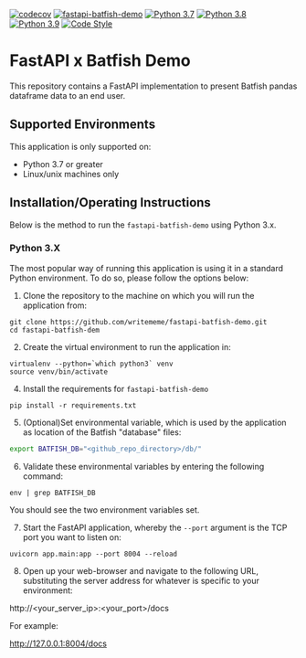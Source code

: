[![codecov](https://codecov.io/gh/writememe/fastapi-batfish-demo/branch/main/graph/badge.svg?token=2Y7UXBACSV)](https://codecov.io/gh/writememe/fastapi-batfish-demo)
[![fastapi-batfish-demo](https://github.com/writememe/fastapi-batfish-demo/actions/workflows/main.yaml/badge.svg)](https://github.com/writememe/fastapi-batfish-demo/actions/workflows/main.yaml)
[![Python 3.7](https://img.shields.io/badge/python-3.7-blue.svg)](https://www.python.org/downloads/release/python-370/)
[![Python 3.8](https://img.shields.io/badge/python-3.8-blue.svg)](https://www.python.org/downloads/release/python-380/)
[![Python 3.9](https://img.shields.io/badge/python-3.9-blue.svg)](https://www.python.org/downloads/release/python-390/)
[![Code Style](https://img.shields.io/badge/code%20style-black-000000.svg)](https://github.com/ambv/black)

# FastAPI x Batfish Demo

This repository contains a FastAPI implementation to present Batfish
pandas dataframe data to an end user.

## Supported Environments

This application is only supported on:
 - Python 3.7 or greater
 - Linux/unix machines only


 ## Installation/Operating Instructions

Below is the method to run the `fastapi-batfish-demo` using Python 3.x.

### Python 3.X

The most popular way of running this application is using it in a standard Python environment. To do so, please follow the options below:

1) Clone the repository to the machine on which you will run the application from:

```git
git clone https://github.com/writememe/fastapi-batfish-demo.git
cd fastapi-batfish-dem
```

2) Create the virtual environment to run the application in:

```console
virtualenv --python=`which python3` venv
source venv/bin/activate
```
4) Install the requirements for `fastapi-batfish-demo`
```
pip install -r requirements.txt
```

5) (Optional)Set environmental variable, which is used by the application as location of the Batfish "database" files:

```bash
export BATFISH_DB="<github_repo_directory>/db/"
```
6) Validate these environmental variables by entering the following command:

```
env | grep BATFISH_DB
```
You should see the two environment variables set.

7) Start the FastAPI application, whereby the `--port` argument is the TCP port you want to listen on:

```python3
uvicorn app.main:app --port 8004 --reload
```

8) Open up your web-browser and navigate to the following URL, substituting the server address for whatever
is specific to your environment:

http://<your_server_ip>:<your_port>/docs

For example:  

http://127.0.0.1:8004/docs



